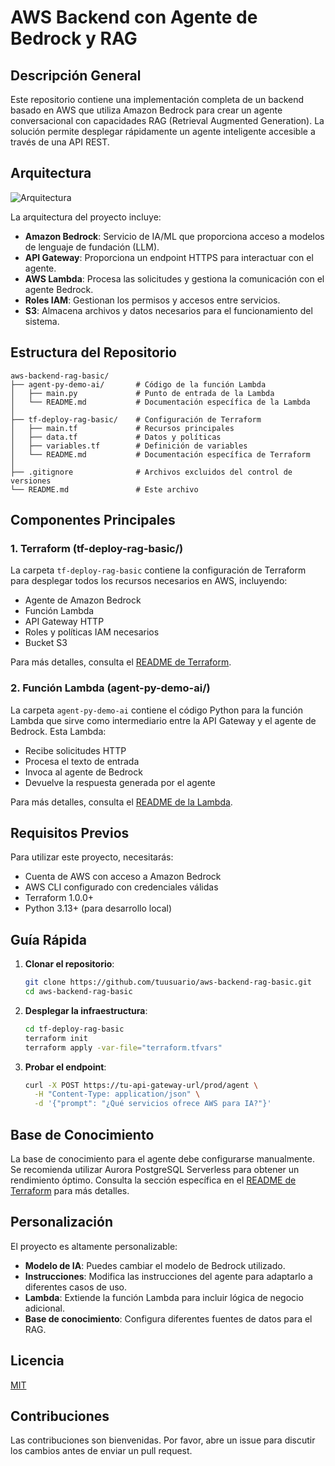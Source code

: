 # AWS Backend con Agente de Bedrock y RAG

## Descripción General

Este repositorio contiene una implementación completa de un backend basado en AWS que utiliza Amazon Bedrock para crear un agente conversacional con capacidades RAG (Retrieval Augmented Generation). La solución permite desplegar rápidamente un agente inteligente accesible a través de una API REST.

## Arquitectura

![Arquitectura](https://miro.medium.com/v2/resize:fit:1400/1*vx3OEQpRyHZ-EQUKlU2XEA.png)

La arquitectura del proyecto incluye:

- **Amazon Bedrock**: Servicio de IA/ML que proporciona acceso a modelos de lenguaje de fundación (LLM).
- **API Gateway**: Proporciona un endpoint HTTPS para interactuar con el agente.
- **AWS Lambda**: Procesa las solicitudes y gestiona la comunicación con el agente Bedrock.
- **Roles IAM**: Gestionan los permisos y accesos entre servicios.
- **S3**: Almacena archivos y datos necesarios para el funcionamiento del sistema.

## Estructura del Repositorio

```
aws-backend-rag-basic/
├── agent-py-demo-ai/       # Código de la función Lambda
│   ├── main.py             # Punto de entrada de la Lambda
│   └── README.md           # Documentación específica de la Lambda
│
├── tf-deploy-rag-basic/    # Configuración de Terraform
│   ├── main.tf             # Recursos principales
│   ├── data.tf             # Datos y políticas
│   ├── variables.tf        # Definición de variables
│   └── README.md           # Documentación específica de Terraform
│
├── .gitignore              # Archivos excluidos del control de versiones
└── README.md               # Este archivo
```

## Componentes Principales

### 1. Terraform (tf-deploy-rag-basic/)

La carpeta `tf-deploy-rag-basic` contiene la configuración de Terraform para desplegar todos los recursos necesarios en AWS, incluyendo:

- Agente de Amazon Bedrock
- Función Lambda
- API Gateway HTTP
- Roles y políticas IAM necesarios
- Bucket S3

Para más detalles, consulta el [README de Terraform](./tf-deploy-rag-basic/README.md).

### 2. Función Lambda (agent-py-demo-ai/)

La carpeta `agent-py-demo-ai` contiene el código Python para la función Lambda que sirve como intermediario entre la API Gateway y el agente de Bedrock. Esta Lambda:

- Recibe solicitudes HTTP
- Procesa el texto de entrada
- Invoca al agente de Bedrock
- Devuelve la respuesta generada por el agente

Para más detalles, consulta el [README de la Lambda](./agent-py-demo-ai/README.md).

## Requisitos Previos

Para utilizar este proyecto, necesitarás:

- Cuenta de AWS con acceso a Amazon Bedrock
- AWS CLI configurado con credenciales válidas
- Terraform 1.0.0+
- Python 3.13+ (para desarrollo local)

## Guía Rápida

1. **Clonar el repositorio**:
   ```bash
   git clone https://github.com/tuusuario/aws-backend-rag-basic.git
   cd aws-backend-rag-basic
   ```

2. **Desplegar la infraestructura**:
   ```bash
   cd tf-deploy-rag-basic
   terraform init
   terraform apply -var-file="terraform.tfvars"
   ```

3. **Probar el endpoint**:
   ```bash
   curl -X POST https://tu-api-gateway-url/prod/agent \
     -H "Content-Type: application/json" \
     -d '{"prompt": "¿Qué servicios ofrece AWS para IA?"}'
   ```

## Base de Conocimiento

La base de conocimiento para el agente debe configurarse manualmente. Se recomienda utilizar Aurora PostgreSQL Serverless para obtener un rendimiento óptimo. Consulta la sección específica en el [README de Terraform](./tf-deploy-rag-basic/README.md#base-de-datos-de-conocimiento) para más detalles.

## Personalización

El proyecto es altamente personalizable:

- **Modelo de IA**: Puedes cambiar el modelo de Bedrock utilizado.
- **Instrucciones**: Modifica las instrucciones del agente para adaptarlo a diferentes casos de uso.
- **Lambda**: Extiende la función Lambda para incluir lógica de negocio adicional.
- **Base de conocimiento**: Configura diferentes fuentes de datos para el RAG.

## Licencia

[MIT](https://opensource.org/licenses/MIT)

## Contribuciones

Las contribuciones son bienvenidas. Por favor, abre un issue para discutir los cambios antes de enviar un pull request. 